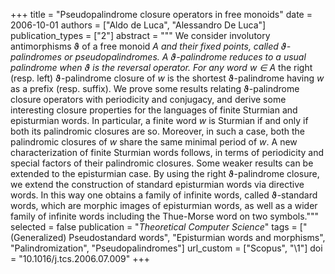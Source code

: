 +++
title = "Pseudopalindrome closure operators in free monoids"
date = 2006-10-01
authors = ["Aldo de Luca", "Alessandro De Luca"]
publication_types = ["2"]
abstract = """
We consider involutory antimorphisms ϑ of a free monoid *A*<sup>*</sup> and
their fixed points, called ϑ-palindromes or pseudopalindromes. A ϑ-palindrome
reduces to a usual palindrome when ϑ is the reversal operator. For any word
*w* ∈ *A*<sup>*</sup> the right (resp. left) ϑ-palindrome closure of *w* is the
shortest ϑ-palindrome having *w* as a prefix (resp. suffix). We prove some
results relating ϑ-palindrome closure operators with periodicity and conjugacy,
and derive some interesting closure properties for the languages of finite
Sturmian and episturmian words. In particular, a finite word *w* is Sturmian if
and only if both its palindromic closures are so. Moreover, in such a case, both
the palindromic closures of *w* share the same minimal period of *w*. A new
characterization of finite Sturmian words follows, in terms of periodicity and
special factors of their palindromic closures. Some weaker results can be
extended to the episturmian case. By using the right ϑ-palindrome closure, we
extend the construction of standard episturmian words via directive words. In
this way one obtains a family of infinite words, called ϑ-standard words, which
are morphic images of episturmian words, as well as a wider family of infinite
words including the Thue-Morse word on two symbols."""
selected = false
publication = "*Theoretical Computer Science*"
tags = ["(Generalized) Pseudostandard words", "Episturmian words and morphisms", "Palindromization", "Pseudopalindromes"]
url_custom = ["Scopus", "\1"]
doi = "10.1016/j.tcs.2006.07.009"
+++
